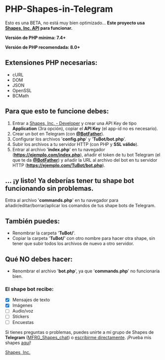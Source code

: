 # PHP-Shapes-in-Telegram
Esto es una BETA, no está muy bien optimizado...
**Este proyecto usa [Shapes, Inc. API](https://github.com/shapesinc/shapes-api) para funcionar.**

**Versión de PHP mínima: 7.4+**

**Versión de PHP recomendada: 8.0+**

## Extensiones PHP necesarias:
- cURL
- DOM
- JSON
- OpenSSL
- BCMath

## Para que esto te funcione debes:
1. Entrar a [Shapes, Inc. - Developer](https://shapes.inc/developer) y crear una API Key de tipo **Application** (3ra opción), copiar el **API Key** (el app-id no es necesario).
2. Crear un bot en Telegram (con [**@BotFather**](https://t.me/BotFather)).
3. Configurar los archivos '**config.php**' y '**TuBot/bot.php**'.
4. Subir los archivos a tu servidor HTTP (con PHP y **SSL válido**).
5. Entrar al archivo '**index.php**' en tu navegador (**https://ejemplo.com/index.php**), añadir el token de tu bot Telegram (el que te da [**@BotFather**](https://t.me/BotFather)) y añadir la URL al archivo del bot en tu servidor HTTP (**https://ejemplo.com/TuBot/bot.php**).

## ... ¡y listo! Ya deberías tener tu shape bot funcionando sin problemas.
Entra al archivo '**commands.php**' en tu navegador para añadir/editar/borrar/aplicar los comandos de tus shape bots de Telegram.

## También puedes:
- Renombrar la carpeta '**TuBot/**'.
- Copiar la carpeta '**TuBot/**' con otro nombre para hacer otra shape, sin tener que subir todos los archivos de nuevo a otro servidor.

## Qué NO debes hacer:
- Renombrar el archivo '**bot.php**', ya que '**commands.php**' no funcionaría bien.

### El shape bot recibe:
- [X] Mensajes de texto
- [X] Imágenes
- [ ] Audio/voz
- [ ] Stickers
- [ ] Encuestas

Si tienes preguntas o problemas, puedes unirte a mi grupo de Shapes de **Telegram** ([MFRG_Shapes_chat](https://t.me/MFRG_Shapes)) o [escribirme directamente](https://t.me/MarcosFRGames).
¡Prueba mis shapes [aquí](https://t.me/MFRG_Shapes)!

[Shapes, Inc.](https://shapes.inc)
